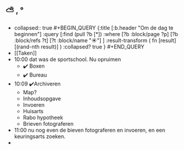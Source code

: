 ## ⛅ , °
- collapsed:: true
  #+BEGIN_QUERY 
  {:title [:b.header "Om de dag te beginnen"]
   :query [:find (pull ?b [*])
     :where 
       [?b :block/page ?p]
       [?b :block/refs ?t]
       [?t :block/name "☀️"]
   ]
   :result-transform ( fn [result] [(rand-nth result)] )
   :collapsed? true
  }
  #+END_QUERY
- [[Taken]]
- 10:00 dat was de sportschool. Nu opruimen
	- ✔️ Boxen
	- ✔️ Bureau
- 10:09 ✔️Archiveren
	- Map?
	- Inhoudsopgave
	- Invoeren
	- Huisarts
	- Rabo hypotheek
	- Brieven fotograferen
- 11:00 nu nog even de bieven fotograferen en invoeren, en een keuringsarts zoeken.
-